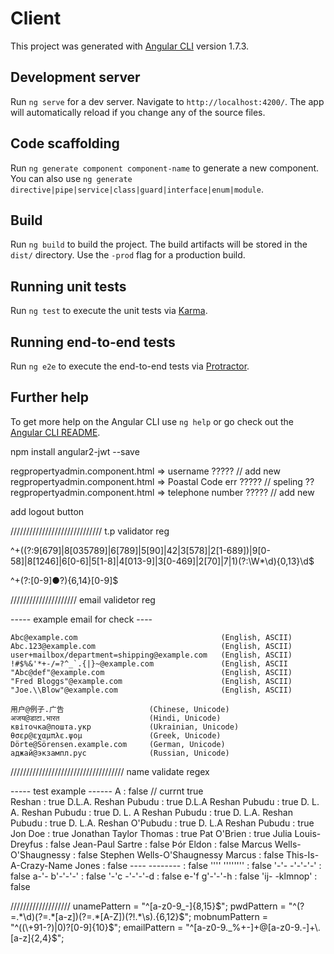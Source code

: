 # Client

This project was generated with [Angular CLI](https://github.com/angular/angular-cli) version 1.7.3.

## Development server

Run `ng serve` for a dev server. Navigate to `http://localhost:4200/`. The app will automatically reload if you change any of the source files.

## Code scaffolding

Run `ng generate component component-name` to generate a new component. You can also use `ng generate directive|pipe|service|class|guard|interface|enum|module`.

## Build

Run `ng build` to build the project. The build artifacts will be stored in the `dist/` directory. Use the `-prod` flag for a production build.

## Running unit tests

Run `ng test` to execute the unit tests via [Karma](https://karma-runner.github.io).

## Running end-to-end tests

Run `ng e2e` to execute the end-to-end tests via [Protractor](http://www.protractortest.org/).

## Further help

To get more help on the Angular CLI use `ng help` or go check out the [Angular CLI README](https://github.com/angular/angular-cli/blob/master/README.md).














npm install angular2-jwt --save

regpropertyadmin.component.html => username ????? // add new 
regpropertyadmin.component.html => Poastal Code err ????? // speling ??
regpropertyadmin.component.html => telephone number  ????? // add new 

add logout button


















/////////////////////////////
t.p validator reg 

^\+((?:9[679]|8[035789]|6[789]|5[90]|42|3[578]|2[1-689])|9[0-58]|8[1246]|6[0-6]|5[1-8]|4[013-9]|3[0-469]|2[70]|7|1)(?:\W*\d){0,13}\d$

^\+(?:[0-9]●?){6,14}[0-9]$




/////////////////////
email validetor reg

----- example email  for check ----

    Abc@example.com                                (English, ASCII)
    Abc.123@example.com                            (English, ASCII)
    user+mailbox/department=shipping@example.com   (English, ASCII)
    !#$%&'*+-/=?^_`.{|}~@example.com               (English, ASCII    "Abc@def"@example.com                          (English, ASCII)
    "Fred Bloggs"@example.com                      (English, ASCII)
    "Joe.\\Blow"@example.com                       (English, ASCII)

    用户@例子.广告                   (Chinese, Unicode)
    अजय@डाटा.भारत                    (Hindi, Unicode)
    квіточка@пошта.укр             (Ukrainian, Unicode)
    θσερ@εχαμπλε.ψομ               (Greek, Unicode)
    Dörte@Sörensen.example.com     (German, Unicode)
    аджай@экзампл.рус              (Russian, Unicode)

////////////////////////////////////
name validate regex

----- test example ------
A                                   : false // currnt true  
Reshan                              : true
D.L.A. Reshan Pubudu                : true
D.L.A Reshan Pubudu                 : true
D. L. A. Reshan Pubudu              : true
D. L. A Reshan Pubudu               : true
D. L.A. Reshan Pubudu               : true
D. L.A. Reshan O'Pubudu             : true
D. L.A Reshan Pubudu                : true
Jon Doe                             : true
Jonathan Taylor Thomas              : true
Pat O'Brien                         : true
Julia Louis-Dreyfus                 : false
Jean-Paul Sartre                    : false
Þór Eldon                           : false
Marcus Wells-O'Shaugnessy           : false
Stephen Wells-O'Shaugnessy Marcus   : false
This-Is-A-Crazy-Name Jones          : false
---- --------                       : false
'''' ''''''''                       : false
'-'- -'-'-'-'                       : false
a-'- b'-'-'-'                       : false
'-'c -'-'-'-d                       : false
e-'f g'-'-'-h                       : false
'ij- -klmnop'                       : false




///////////////////
    unamePattern = "^[a-z0-9_-]{8,15}$";
    pwdPattern = "^(?=.*\d)(?=.*[a-z])(?=.*[A-Z])(?!.*\s).{6,12}$";
    mobnumPattern = "^((\\+91-?)|0)?[0-9]{10}$"; 
    emailPattern = "^[a-z0-9._%+-]+@[a-z0-9.-]+\.[a-z]{2,4}$";